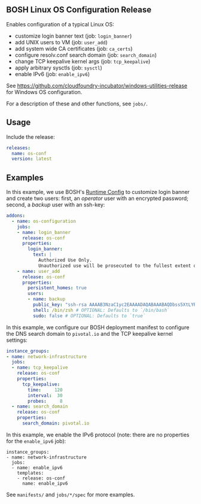## BOSH Linux OS Configuration Release

Enables configuration of a typical Linux OS:

- customize login banner text (job: `login_banner`)
- add UNIX users to VM (job: `user_add`)
- add system wide CA certificates (job: `ca_certs`)
- configure resolv.conf search domain (job: `search_domain`)
- change TCP keepalive kernel args (job: `tcp_keepalive`)
- apply arbitrary sysctls (job: `sysctl`)
- enable IPv6 (job: `enable_ipv6`)

See https://github.com/cloudfoundry-incubator/windows-utilities-release for Windows OS configuration.

For a description of these and other functions, see `jobs/`.

## Usage

Include the release:

```yaml
releases:
  name: os-conf
  version: latest
```

## Examples

In this example, we use BOSH's [Runtime Config](https://bosh.io/docs/runtime-config.html) to customize login banner and create two users: first, an _operator_ user with an encrypted password; second, a _backup_ user with an ssh-key:

```yaml
addons:
  - name: os-configuration
    jobs:
    - name: login_banner
      release: os-conf
      properties:
        login_banner:
          text: |
            Authorized Use Only.
            Unauthorized use will be prosecuted to the fullest extent of the law.
    - name: user_add
      release: os-conf
      properties:
        persistent_homes: true
        users:
        - name: backup
          public_key: "ssh-rsa AAAAB3NzaC1yc2EAAAADAQABAAABAQDbss5XtLYRYDeV8AmouVYOHmYPxPsN4F59fZnY4kJnimM3sk5TbP0ow19GMDppQOPzAQ1TcYH4sYhpnxwq5f32XYtw12rFnO8BatHISWIdjoEjHfdA1qLIMGouWZPbGIQ1qURbfJdR9e2shS7U/WSXD+AJ9Zy0ZKTsIvlukWSX8Nsxvfn7VaAFvhgI3YPmhjV3TCEVMDsWGbBXlMq+qiJt22JEOw+3dnrvfGzRUULGznO/8y4NvVQsQc5KGnJkeQWkmlOIrhUGYwd/hMn6zQEIxkR4elmwp+pjyLR0qYLUFjpMn2GJMG7lvTzF8SzQLhzTVrjW1E3nve2eCuJ5bB6/"
          shell: /bin/zsh # OPTIONAL: Defaults to `/bin/bash`
          sudo: false # OPTIONAL: Defaults to `true`
```

In this example, we configure our BOSH deployment manifest to configure the DNS search domain to `pivotal.io` and the TCP keepalive kernel settings:

```yaml
instance_groups:
- name: network-infrastructure
  jobs:
  - name: tcp_keepalive
    release: os-conf
    properties:
      tcp_keepalive:
        time:     120
        interval:  30
        probes:     8
  - name: search_domain
    release: os-conf
    properties:
      search_domain: pivotal.io
```

In this example, we enable the IPv6 protocol (note: there are no properties for the `enable_ipv6` job):

```
instance_groups:
- name: network-infrastructure
  jobs:
  - name: enable_ipv6
    templates:
    - release: os-conf
      name: enable_ipv6
```

See `manifests/` and `jobs/*/spec` for more examples.
